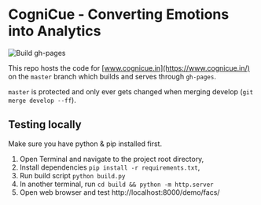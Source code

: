 # CogniCue - Converting Emotions into Analytics

![Build gh-pages](https://github.com/bodyspeaksbetter/www.cognicue.in/workflows/Build%20gh-pages/badge.svg)

This repo hosts the code for [www.cognicue.in](https://www.cognicue.in/) on the `master` branch which builds and serves through `gh-pages`.

`master` is protected and only ever gets changed when merging develop (`git merge develop --ff`).


## Testing locally

Make sure you have python & pip installed first.

1. Open Terminal and navigate to the project root directory,
2. Install dependencies `pip install -r requirements.txt`,
3. Run build script `python build.py`
4. In another terminal, run  `cd build && python -m http.server`
5. Open web browser and test http://localhost:8000/demo/facs/
